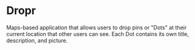 # Dropr
Maps-based application that allows users to drop pins or "Dots" at their current location that other users can see. Each Dot contains its own title, description, and picture.
